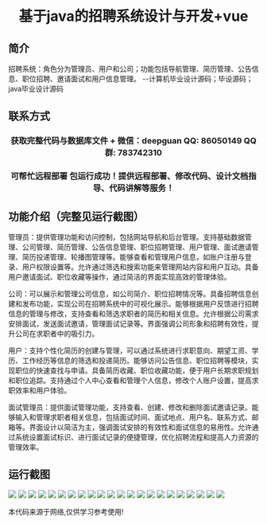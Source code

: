 <p><h1 align="center">基于java的招聘系统设计与开发+vue</h1></p>

## 简介
招聘系统：角色分为管理员、用户和公司；功能包括导航管理、简历管理、公告信息、职位招聘、邀请面试和用户信息管理。    --计算机毕业设计源码；毕设源码；java毕业设计源码


## 联系方式
<p><h3 align="center">获取完整代码与数据库文件 + 微信：deepguan QQ: 86050149 QQ群: 783742310</h3></p>
<p><h3 align="center">可帮忙远程部署 包运行成功！提供远程部署、修改代码、设计文档指导、代码讲解等服务！</h3></p>

## 功能介绍（完整见运行截图）
管理员：提供管理功能和访问控制，包括网站导航和后台管理。支持基础数据管理、公司管理、简历管理、公告信息管理、职位招聘管理、用户管理、面试邀请管理、简历投递管理、轮播图管理等。能够查看和管理用户信息，如账户注册与登录、用户权限设置等。允许通过筛选和搜索功能来管理网站内容和用户互动。具备用户邀请面试、职位收藏等操作，通过简洁的界面实现高效的管理体验。

公司：可以展示和管理公司信息，如公司简介、职位招聘情况等。具备招聘信息创建和发布功能，实现公司在招聘系统中的可视化展示。能够根据用户反馈进行招聘信息的管理与修改，支持查看和筛选求职者的简历和相关信息。允许根据公司需求安排面试，发送面试邀请，管理面试记录等。界面强调公司形象和招聘有效性，提升公司在求职者中的吸引力。

用户：支持个性化简历的创建与管理，可以通过系统进行求职意向、期望工资、学历、工作经历等信息的筛选和投递简历。能够访问公告信息、职位招聘等模块，实现职位的快速查找与申请。具备简历收藏、职位收藏功能，便于用户长期求职规划和职位追踪。支持通过个人中心查看和管理个人信息，修改个人账户设置，提高求职效率和用户体验。

面试管理员：提供面试管理功能，支持查看、创建、修改和删除面试邀请记录。能够输入和管理求职者相关信息，包括面试时间、面试地点、用户名、联系方式、邮箱等。界面设计以简洁为主，强调面试安排的有效性和面试信息的易用性。允许通过系统设置面试标识、进行面试记录的便捷管理，优化招聘流程和提高人力资源的管理效率。


## 运行截图
![](img/001.jpg)
![](img/002.jpg)
![](img/003.jpg)
![](img/004.jpg)
![](img/005.jpg)
![](img/006.jpg)
![](img/007.jpg)
![](img/008.jpg)
![](img/009.jpg)
![](img/010.jpg)
![](img/011.jpg)
![](img/012.jpg)
![](img/013.jpg)
![](img/014.jpg)
![](img/015.jpg)
![](img/016.jpg)
![](img/017.jpg)
![](img/018.jpg)
![](img/019.jpg)
![](img/020.jpg)
![](img/021.jpg)
![](img/022.jpg)

<p>本代码来源于网络,仅供学习参考使用!</p>

